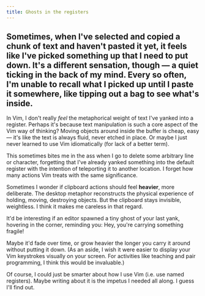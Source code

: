 ```yaml
---
title: Ghosts in the registers
---
```


Sometimes, when I've selected and copied a chunk of text and haven't pasted it yet, it feels like I've picked something up that I need to put down. It's a different sensation, though — a quiet ticking in the back of my mind. Every so often, I'm unable to recall what I picked up until I paste it somewhere, like tipping out a bag to see what's inside.
---

In Vim, I don't really *feel* the metaphorical weight of text I've yanked into a register. Perhaps it's because text manipulation is such a core aspect of the Vim way of thinking? Moving objects around inside the buffer is cheap, easy — it's like the text is always fluid, never etched in place. Or maybe I just never learned to use Vim idiomatically (for lack of a better term).

This sometimes bites me in the ass when I go to delete some arbitrary line or character, forgetting that I've already yanked something into the default register with the intention of teleporting it to another location. I forget how many actions Vim treats with the same significance.

Sometimes I wonder if clipboard actions should feel **heavier**, more deliberate. The desktop metaphor reconstructs the physical experience of holding, moving, destroying objects. But the clipboard stays invisible, weightless. I think it makes me careless in that regard.

It'd be interesting if an editor spawned a tiny ghost of your last yank, hovering in the corner, reminding you: <span class="text-indigo-700 italic">Hey, you're carrying something fragile!</span>

Maybe it'd fade over time, or grow heavier the longer you carry it around without putting it down. (As an aside, I wish it were easier to display your Vim keystrokes visually on your screen. For activities like teaching and pair programming, I think this would be invaluable.)

Of course, I could just be smarter about how I use Vim (i.e. use named registers). Maybe writing about it is the impetus I needed all along. I guess I'll find out.